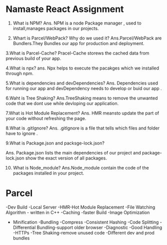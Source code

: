  # Namaste React Assignment
  1. What is NPM?
  Ans. NPM is a node Package manager , used to install,manages packages in our projects.

  2. Whart is Parcel/WebPack? Why do we used it?
  Ans.Parcel/WebPack are Bundlers.They Bundles our app for production and deployment.

   3.What is Parcel-Cache?
   Pracel-Cache storews the cached data from previous build of your app.

   4.What is npx?
   ans. Npx helps to execute the pacakges which we installed through npm.

   5.What is dependencies and devDependencies?
   Ans. Dependencies used  for running our app and devDependency needs to develop or buid our app .

   6.Waht is Tree Shaking?
   Ans.TreeShaking means to remove the unwanted code that we dont use  while devloping our application.

   7.What is Hot Module Replacement?
   Ans. HMR meansto update the part of your code without refreshing the page.
   
   8.What is .gitIgnore?
   Ans. .gitIgnore is a file that tells which files and folder have to ignore .

   9.What is Package.json and packsge-lock.json?

 Ans. Package.json lists the main dependencies of our project and package-lock.json show the exact version of all packages.

 10. What is Node_module?
 Ans.Node_module contain the code of the packages installed in your project. 



 # Parcel
 -Dev Build
 -Local Server
 -HMR-Hot Module Replacement
 -File Watching Algorithm - written in C++
 -Caching -faster Build
 -Image Optimization
 - Minification
 -Bundling
 -Compress
 -Consistent Hashing
 -Code Splitting 
 -Differential Bundling-support older browser
 -Diagnostic
 -Good Handling
 -HTTPs
 -Tree Shaking-remove unused code
 -Different dev and prod bundles
